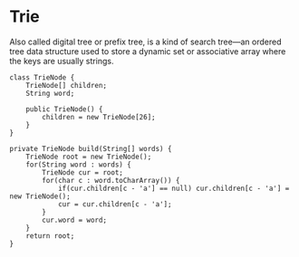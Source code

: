 # Trie

Also called digital tree or prefix tree, is a kind of search tree—an ordered tree data structure used to store a dynamic set or associative array where the keys are usually strings.

```
class TrieNode {
    TrieNode[] children;
    String word;

    public TrieNode() {
        children = new TrieNode[26];
    }
}

private TrieNode build(String[] words) {
    TrieNode root = new TrieNode();
    for(String word : words) {
        TrieNode cur = root;
        for(char c : word.toCharArray()) {
            if(cur.children[c - 'a'] == null) cur.children[c - 'a'] = new TrieNode();
            cur = cur.children[c - 'a'];
        }
        cur.word = word;
    }
    return root;
}

```
